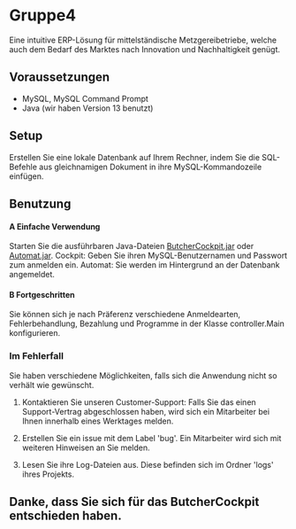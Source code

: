 # Gruppe4
Eine intuitive ERP-Lösung für mittelständische Metzgereibetriebe, welche auch dem Bedarf des Marktes nach Innovation und Nachhaltigkeit genügt.

## Voraussetzungen
- MySQL, MySQL Command Prompt 
- Java (wir haben Version 13 benutzt)

## Setup
Erstellen Sie eine lokale Datenbank auf Ihrem Rechner, indem Sie die SQL-Befehle aus gleichnamigen Dokument in ihre MySQL-Kommandozeile einfügen.

## Benutzung

#### A Einfache Verwendung
Starten Sie die ausführbaren Java-Dateien [ButcherCockpit.jar](https://github.com/LisaRebecca/Gruppe4/blob/master/ButcherCockpitMaven/target/ButcherCockpit.jar) oder [Automat.jar](https://github.com/LisaRebecca/Gruppe4/blob/master/ButcherCockpitMaven/target/ButcherAutomat.jar).
Cockpit:  Geben Sie ihren MySQL-Benutzernamen und Passwort zum anmelden ein.
Automat:  Sie werden im Hintergrund an der Datenbank angemeldet.

#### B Fortgeschritten
Sie können sich je nach Präferenz verschiedene Anmeldearten, Fehlerbehandlung, Bezahlung und Programme in der Klasse controller.Main konfigurieren.

### Im Fehlerfall
Sie haben verschiedene Möglichkeiten, falls sich die Anwendung nicht so verhält wie gewünscht.

1. Kontaktieren Sie unseren Customer-Support:
Falls Sie das einen Support-Vertrag abgeschlossen haben, wird sich ein Mitarbeiter bei Ihnen innerhalb eines Werktages melden.

2. Erstellen Sie ein issue mit dem Label 'bug'.
Ein Mitarbeiter wird sich mit weiteren Hinweisen an Sie melden.

3. Lesen Sie ihre Log-Dateien aus. Diese befinden sich im Ordner 'logs' ihres Projekts.

## Danke, dass Sie sich für das ButcherCockpit entschieden haben.
